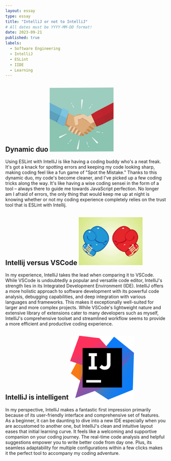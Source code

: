 ```yaml
---
layout: essay
type: essay
title: "IntelliJ or not to IntelliJ"
# All dates must be YYYY-MM-DD format!
date: 2023-09-21
published: true
labels:
  - Software Engineering
  - IntelliJ
  - ESLint
  - IIDE
  - Learning
---
```


## Dynamic duo <img width="200px" class="rounded float-start pe-4" src="../img/difficulty/handshake.jpg">

Using ESLint with IntelliJ is like having a coding buddy who's a neat freak. It's got a knack for spotting errors and keeping my code looking sharp, making coding feel like a fun game of "Spot the Mistake." Thanks to this dynamic duo, my code's become cleaner, and I've picked up a few coding tricks along the way. It's like having a wise coding sensei in the form of a tool – always there to guide me towards JavaScript perfection. No longer am I afraid of errors, the only thing that would keep me up at night is knowing whether or not my coding experience completely relies on the trust tool that is ESLint with Intellij.

## Intellij versus VSCode <img width="200px" class="rounded float-start pe-4" src="../img/difficulty/boxing.jpg">

In my experience, IntelliJ takes the lead when comparing it to VSCode. While VSCode is undoubtedly a popular and versatile code editor, IntelliJ's strength lies in its Integrated Development Environment (IDE). IntelliJ offers a more holistic approach to software development with its powerful code analysis, debugging capabilities, and deep integration with various languages and frameworks. This makes it exceptionally well-suited for larger and more complex projects. While VSCode's lightweight nature and extensive library of extensions cater to many developers such as myself, IntelliJ's comprehensive toolset and streamlined workflow seems to provide a more efficient and productive coding experience. 

## IntelliJ is intelligent <img width="200px" class="rounded float-start pe-4" src="../img/difficulty/intellij.png">

In my perspective, IntelliJ makes a fantastic first impression primarily because of its user-friendly interface and comprehensive set of features. As a beginner, it can be daunting to dive into a new IDE especially when you are accustomed to another one, but IntelliJ's clean and intuitive layout eases that initial learning curve. It feels like a welcoming and supportive companion on your coding journey. The real-time code analysis and helpful suggestions empower you to write better code from day one. Plus, its seamless adaptability for multiple configurations within a few clicks makes it the perfect tool to accompany my coding adventure.
